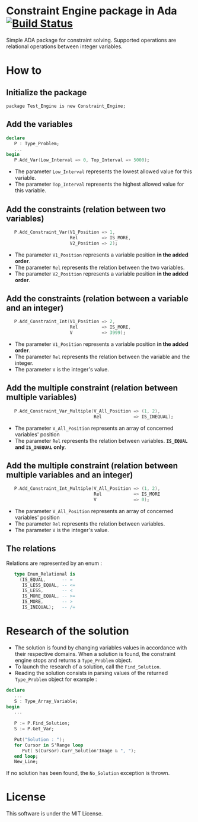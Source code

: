 # Constraint Engine package in Ada [![Build Status](https://travis-ci.org/alex-87/ConstraintEngine.svg?branch=master)](https://travis-ci.org/alex-87/ConstraintEngine)

Simple ADA package for constraint solving. Supported operations are relational operations between integer variables.

# How to

Initialize the package
---

`package Test_Engine is new Constraint_Engine;`

Add the variables
---

```Ada
declare
   P : Type_Problem;
   ...
begin
   P.Add_Var(Low_Interval => 0, Top_Interval => 5000);
```

* The parameter `Low_Interval` represents the lowest allowed value for this variable.
* The parameter `Top_Interval` represents the highest allowed value for this variable.

Add the constraints (relation between two variables)
---

```Ada
   P.Add_Constraint_Var(V1_Position => 1,
                        Rel         => IS_MORE,
                        V2_Position => 2);
```

* The parameter `V1_Position` represents a variable position **in the added order**.
* The parameter `Rel` represents the relation between the two variables.
* The parameter `V2_Position` represents a variable position **in the added order**.

Add the constraints (relation between a variable and an integer)
---


```Ada
   P.Add_Constraint_Int(V1_Position => 2,
                        Rel         => IS_MORE,
                        V           => 3999);
```

* The parameter `V1_Position` represents a variable position **in the added order**.
* The parameter `Rel` represents the relation between the variable and the integer.
* The parameter `V` is the integer's value.


Add the multiple constraint (relation between multiple variables)
---

```Ada
   P.Add_Constraint_Var_Multiple(V_All_Position => (1, 2),
                                 Rel            => IS_INEQUAL);
```

* The parameter `V_All_Position` represents an array of concerned variables' position
* The parameter `Rel` represents the relation between variables. **`IS_EQUAL` and `IS_INEQUAL` only**.

Add the multiple constraint (relation between multiple variables and an integer)
---

```Ada
   P.Add_Constraint_Int_Multiple(V_All_Position => (1, 2),
                                 Rel            => IS_MORE
                                 V              => 0);
```

* The parameter `V_All_Position` represents an array of concerned variables' position
* The parameter `Rel` represents the relation between variables.
* The parameter `V` is the integer's value.

The relations
---

Relations are represented by an enum :

```Ada
   type Enum_Relational is
     (IS_EQUAL,      -- =
      IS_LESS_EQUAL, -- <=
      IS_LESS,       -- <
      IS_MORE_EQUAL, -- >=
      IS_MORE,       -- >
      IS_INEQUAL);   -- /=
```

# Research of the solution

* The solution is found by changing variables values in accordance with their respective domains. When a solution is found, the constraint engine stops and returns a `Type_Problem` object.
* To launch the research of a solution, call the `Find_Solution`.
* Reading the solution consists in parsing values of the returned `Type_Problem` object for example :

```Ada
declare
   ...
   S : Type_Array_Variable;
begin
   ...
   
   P := P.Find_Solution;
   S := P.Get_Var;

   Put("Solution : ");
   for Cursor in S'Range loop
      Put( S(Cursor).Curr_Solution'Image & ", ");
   end loop;
   New_Line;
```

If no solution has been found, the `No_Solution` exception is thrown.

# License

This software is under the MIT License.
